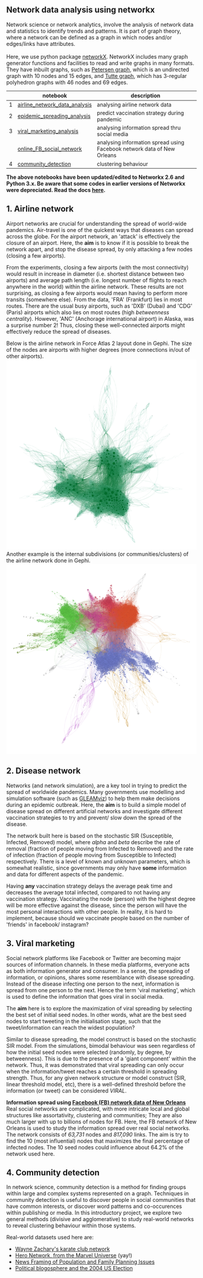 ## Network data analysis using networkx
Network science or network analytics, involve the analysis of network data and statistics to identify trends and patterns. It is part of graph theory, where a network can be defined as a graph in which nodes and/or edges/links have attributes. 
<br>
<br> Here, we use python package [networkX](https://networkx.org/). NetworkX includes many graph generator functions and facilities to read and write graphs in many formats. They have inbuilt graphs, such as [Petersen graph](https://github.com/doscsy12/network_sci_analysis/blob/main/petersen_graph.png), which is an undirected graph with 10 nodes and 15 edges, and [Tutte graph](https://github.com/doscsy12/network_sci_analysis/blob/main/tutte_graph.png), which has 3-regular polyhedron graphs with 46 nodes and 69 edges. 


|   | notebook                      | description                    |
|---|-------------------------------|--------------------------------|
| 1 | [airline_network_data_analysis](https://github.com/doscsy12/network_sci_analysis/blob/main/Airline_network_data_analysis.ipynb) | analysing airline network data |
| 2 | [epidemic_spreading_analysis](https://github.com/doscsy12/network_sci_analysis/blob/main/epidemic_spreading_analysis.ipynb)   | predict vaccination strategy during pandemic | 
| 3 | [viral_marketing_analysis](https://github.com/doscsy12/network_sci_analysis/blob/main/viral_marketing_analysis.ipynb)      | analysing information spread thru social media |
|   | [online_FB_social_network](https://github.com/doscsy12/network_sci_analysis/blob/main/online_FB_social_network.ipynb)      | analysing information spread using Facebook network data of New Orleans |
| 4 | [community_detection](https://github.com/doscsy12/network_sci_analysis/blob/main/community_detection.ipynb)           | clustering behaviour           |

**The above notebooks have been updated/edited to Networkx 2.6 and Python 3.x. Be aware that some codes in earlier versions of Networkx were depreciated. Read the docs [here](https://networkx.org/documentation/stable/developer/deprecations.html).**

## 1. Airline network
Airport networks are crucial for understanding the spread of world-wide pandemics. Air-travel is one of the quickest ways that diseases can spread across the globe. For the airport network, an 'attack' is effectively the closure of an airport. Here, the **aim** is to know if it is possible to break the network apart, and stop the disease spread, by only attacking a few nodes (closing a few airports).

From the experiments, closing a few airports (with the most connectivity) would result in increase in diameter (i.e. shortest distance between two airports) and average path length (i.e. longest number of flights to reach anywhere in the world) within the airline network. These results are not surprising, as closing a few airports would mean having to perform more transits (somewhere else). From the data, 'FRA' (Frankfurt) lies in most routes. There are the usual busy airports, such as 'DXB' (Dubai) and 'CDG' (Paris) airports which also lies on most routes (high *betweenness centrality*). However, 'ANC' (Anchorage international airport) in Alaska, was a surprise number 2! Thus, closing these well-connected airports might effectively reduce the spread of diseases. 

Below is the airline network in Force Atlas 2 layout done in Gephi. The size of the nodes are airports with higher degrees (more connections in/out of other airports). 
<br>
<img src="https://github.com/doscsy12/network_sci_analysis/blob/main/airline_forceatlas2_1.png" alt="Airports in Force Atlas 2 layout" width="600"/>
<br>
Another example is the internal subdivisions (or communities/clusters) of the airline network done in Gephi. 
<img src="https://github.com/doscsy12/network_sci_analysis/blob/main/airline_modularity_1.png" alt="Airports in clusters" width="600"/>


## 2. Disease network
Networks (and network simulation), are a key tool in trying to predict the spread of worldwide pandemics. Many governments use modelling and simulation software (such as [GLEAMviz](http://www.gleamviz.org/)) to help them make decisions during an epidemic outbreak. Here, the **aim** is to build a simple model of disease spread on different artificial networks and investigate different vaccination strategies to try and prevent/ slow down the spread of the disease.

The network built here is based on the stochastic SIR (Susceptible, Infected, Removed) model, where *alpha* and *beta* describe the rate of removal (fraction of people moving from Infected to Removed) and the rate of infection (fraction of people moving from Susceptible to Infected) respectively. There is a level of known and unknown parameters, which is somewhat realistic, since governments may only have **some** information and data for different aspects of the pandemic. 

Having **any** vaccination strategy delays the average peak time and decreases the average total infected, compared to not having any vaccination strategy. Vaccinating the node (person) with the highest degree will be more effective against the disease, since the person will have the most personal interactions with other people. In reality, it is hard to implement, because should we vaccinate people based on the number of 'friends' in facebook/ instagram? 

## 3. Viral marketing
Social network platforms like Facebook or Twitter are becoming major sources of information channels. In these media platforms, everyone acts as both information generator and consumer. In a sense, the spreading of information, or opinions, shares some resemblance with disease spreading. Instead of the disease infecting one person to the next, information is spread from one person to the next. Hence the term 'viral marketing', which is used to define the information that goes viral in social media. 

The **aim** here is to explore the maximization of viral spreading by selecting the best set of initial seed nodes. In other words, what are the best seed nodes to start tweeting in the initialisation stage, such that the tweet/information can reach the widest population?

Similar to disease spreading, the model construct is based on the stochastic SIR model. From the simulations, bimodal behaviour was seen regardless of how the initial seed nodes were selected (randomly, by degree, by betweenness). This is due to the presence of a 'giant component' within the network. Thus, it was demonstrated that viral spreading can only occur when the information/tweet reaches a certain threshold in spreading strength. Thus, for any given network structure or model construct (SIR, linear threshold model, etc), there is a well-defined threshold before the information (or tweet) can be considered *VIRAL*. 

**Information spread using [Facebook (FB) network data of New Orleans](https://socialnetworks.mpi-sws.org/data-wosn2009.html)**
<br> Real social networks are complicated, with more intricate local and global structures like assortativity, clustering and communities; They are also much larger with up to billions of nodes for FB. Here, the FB network of New Orleans is used to study the information spread over real social networks. The network consists of *63,731* nodes and *817,090* links. The aim is try to find the 10 (most influential) nodes that maximizes the final percentage of infected nodes. The 10 seed nodes could influence about 64.2% of the network used here. 

## 4. Community detection
In network science, community detection is a method for finding groups within large and complex systems represented on a graph. Techniques in community detection is useful to discover people in social communities that have common interests, or discover word patterns and co-occurences within publishing or media. In this introductory project, we explore two general methods (divisive and agglomerative) to study real-world networks to reveal clustering behaviour within those systems. 

Real-world datasets used here are:
- [Wayne Zachary's karate club network](https://www.journals.uchicago.edu/doi/10.1086/jar.33.4.3629752)
- [Hero Network, from the Marvel Universe](https://www.kaggle.com/datasets/csanhueza/the-marvel-universe-social-network) (yay!)
- [News Framing of Population and Family Planning Issues](https://www.worldscientific.com/doi/10.1142/S0129183110014987) 
- [Political blogosphere and the 2004 US Election]((https://dl.acm.org/doi/10.1145/1134271.1134277))


